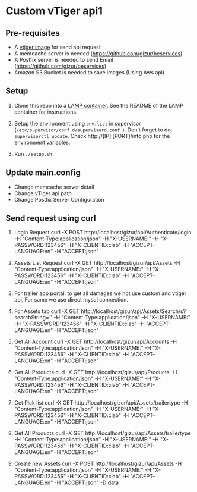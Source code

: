 Custom vTiger api1
==================

Pre-requisites
--------------

 * A [vtiger image](https://clabvtigerdev.gizur.com/vtigercrm) for send api request
 * A memcache server is needed (https://github.com/gizur/beservices)
 * A Postfix server is needed to send Email (https://github.com/gizur/beservices)
 * Amazon S3 Bucket is needed to save images (Using Aws api)


Setup
-----------------

1. Clone this repo into a [LAMP container](https://github.com/colmsjo/docker-lamp).
See the README of the LAMP container for instructions.

2. Setup the environment
using `env.list` in supervisor (`/etc/supervisor/conf.d/supervisord.conf `).
Don't forget to do: `supervisorctl update`.
Check http://[IP]:[PORT]/info.php for the environment
variables.

3. Run `./setup.sh`


Update main.config
------------------

* Change memcache server detail
* Change vTiger api path
* Change Postfix Server Configuration


Send request using curl
-------------------------

1. Login Request
  curl -X POST http://localhost/gizur/api/Authenticate/login
  -H "Content-Type:application/json" -H "X-USERNAME:<username>"
  -H "X-PASSWORD:123456" -H "X-CLIENTID:clab" -H "ACCEPT-LANGUAGE:en" -H "ACCEPT:json"

2. Assets List Request
  curl -X GET http://localhost/gizur/api/Assets
  -H "Content-Type:application/json" -H "X-USERNAME:<username>"
  -H "X-PASSWORD:123456" -H "X-CLIENTID:clab" -H "ACCEPT-LANGUAGE:en" -H "ACCEPT:json"

3. For trailer app portal: to get all damages we not use custom and vtiger api, For same we use direct mysql connection.


4. For Assets tab
  curl -X GET http://localhost/gizur/api/Assets/Search/s?searchString=''
  -H "Content-Type:application/json" -H "X-USERNAME:<username>"
  -H "X-PASSWORD:123456" -H "X-CLIENTID:clab" -H "ACCEPT-LANGUAGE:en" -H "ACCEPT:json"

5. Get All Account
  curl -X GET http://localhost/gizur/api/Accounts
  -H "Content-Type:application/json" -H "X-USERNAME:<username>"
  -H "X-PASSWORD:123456" -H "X-CLIENTID:clab" -H "ACCEPT-LANGUAGE:en" -H "ACCEPT:json"

6. Get All Products
  curl -X GET http://localhost/gizur/api/Products
  -H "Content-Type:application/json" -H "X-USERNAME:<username>"
  -H "X-PASSWORD:123456" -H "X-CLIENTID:clab" -H "ACCEPT-LANGUAGE:en" -H "ACCEPT:json"

7. Get Pick list
  curl -X GET http://localhost/gizur/api/Assets/trailertype
  -H "Content-Type:application/json" -H "X-USERNAME:<username>"
  -H "X-PASSWORD:123456" -H "X-CLIENTID:clab" -H "ACCEPT-LANGUAGE:en" -H "ACCEPT:json"

8. Get All Products
  curl -X GET http://localhost/gizur/api/Assets/trailertype
  -H "Content-Type:application/json" -H "X-USERNAME:<username>"
  -H "X-PASSWORD:123456" -H "X-CLIENTID:clab" -H "ACCEPT-LANGUAGE:en" -H "ACCEPT:json"

9. Create new Assets
  curl -X POST http://localhost/gizur/api/Assets
  -H "Content-Type:application/json" -H "X-USERNAME:<username>"
  -H "X-PASSWORD:123456" -H "X-CLIENTID:clab" -H "ACCEPT-LANGUAGE:en" -H "ACCEPT:json"
  -D data
